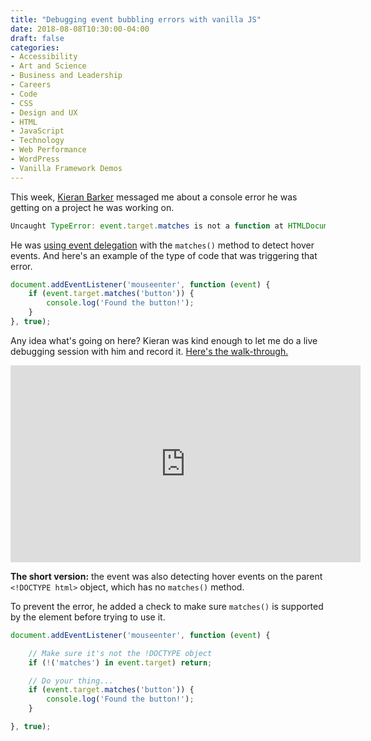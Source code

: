 ```yaml
---
title: "Debugging event bubbling errors with vanilla JS"
date: 2018-08-08T10:30:00-04:00
draft: false
categories:
- Accessibility
- Art and Science
- Business and Leadership
- Careers
- Code
- CSS
- Design and UX
- HTML
- JavaScript
- Technology
- Web Performance
- WordPress
- Vanilla Framework Demos
---
```


This week, [Kieran Barker](https://github.com/kieranbarker) messaged me about a console error he was getting on a project he was working on.

```js
Uncaught TypeError: event.target.matches is not a function at HTMLDocument.<anonymous>
```

He was [using event delegation](/checking-event-target-selectors-with-event-bubbling-in-vanilla-javascript/) with the `matches()` method to detect hover events. And here's an example of the type of code that was triggering that error.

```js
document.addEventListener('mouseenter', function (event) {
	if (event.target.matches('button')) {
		console.log('Found the button!');
	}
}, true);
```

Any idea what's going on here? Kieran was kind enough to let me do a live debugging session with him and record it. [Here's the walk-through.](https://www.youtube.com/watch?v=tQqe9eLppcw)

<iframe width="560" height="315" src="https://www.youtube.com/embed/tQqe9eLppcw" frameborder="0" allow="autoplay; encrypted-media" allowfullscreen></iframe>

**The short version:** the event was also detecting hover events on the parent `<!DOCTYPE html>` object, which has no `matches()` method.

To prevent the error, he added a check to make sure `matches()` is supported by the element before trying to use it.

```js
document.addEventListener('mouseenter', function (event) {

	// Make sure it's not the !DOCTYPE object
	if (!('matches') in event.target) return;

	// Do your thing...
	if (event.target.matches('button')) {
		console.log('Found the button!');
	}

}, true);
```